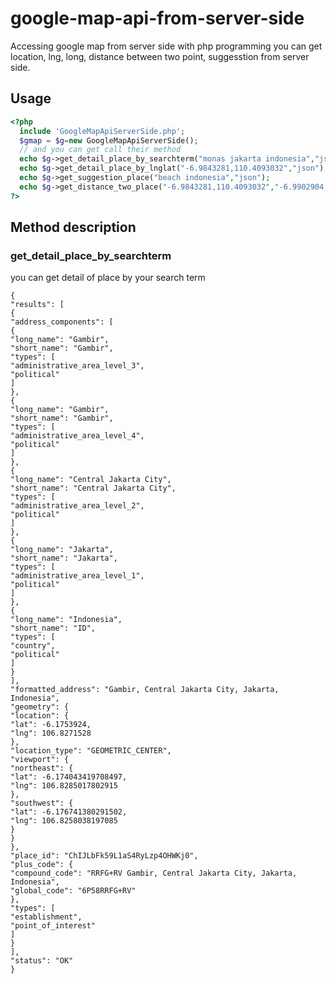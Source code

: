 # google-map-api-from-server-side
Accessing google map from server side with php programming
you can get location, lng, long, distance between two point, suggesstion from server side.

## Usage
```php
<?php
  include 'GoogleMapApiServerSide.php';
  $gmap = $g=new GoogleMapApiServerSide();
  // and you can get call their method
  echo $g->get_detail_place_by_searchterm("monas jakarta indonesia","json");
  echo $g->get_detail_place_by_lnglat("-6.9843281,110.4093032","json");
  echo $g->get_suggestion_place("beach indonesia","json");
  echo $g->get_distance_two_place("-6.9843281,110.4093032","-6.9902904,110.4229372","json");
?>
```
## Method description
### get_detail_place_by_searchterm
you can get detail of place by your search term
```Output
{
"results": [
{
"address_components": [
{
"long_name": "Gambir",
"short_name": "Gambir",
"types": [
"administrative_area_level_3",
"political"
]
},
{
"long_name": "Gambir",
"short_name": "Gambir",
"types": [
"administrative_area_level_4",
"political"
]
},
{
"long_name": "Central Jakarta City",
"short_name": "Central Jakarta City",
"types": [
"administrative_area_level_2",
"political"
]
},
{
"long_name": "Jakarta",
"short_name": "Jakarta",
"types": [
"administrative_area_level_1",
"political"
]
},
{
"long_name": "Indonesia",
"short_name": "ID",
"types": [
"country",
"political"
]
}
],
"formatted_address": "Gambir, Central Jakarta City, Jakarta, Indonesia",
"geometry": {
"location": {
"lat": -6.1753924,
"lng": 106.8271528
},
"location_type": "GEOMETRIC_CENTER",
"viewport": {
"northeast": {
"lat": -6.174043419708497,
"lng": 106.8285017802915
},
"southwest": {
"lat": -6.176741380291502,
"lng": 106.8258038197085
}
}
},
"place_id": "ChIJLbFk59L1aS4RyLzp4OHWKj0",
"plus_code": {
"compound_code": "RRFG+RV Gambir, Central Jakarta City, Jakarta, Indonesia",
"global_code": "6P58RRFG+RV"
},
"types": [
"establishment",
"point_of_interest"
]
}
],
"status": "OK"
}
```
